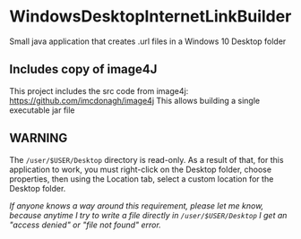 # WindowsDesktopInternetLinkBuilder
Small java application that creates .url files in a Windows 10 Desktop folder

## Includes copy of image4J
This project includes the src code from image4j: https://github.com/imcdonagh/image4j
This allows building a single executable jar file

## WARNING
The ``/user/$USER/Desktop`` directory is read-only. As a result of that, for this application to work, you must right-click on the Desktop folder, choose properties, then using the Location tab, select a custom location for the Desktop folder.  

*If anyone knows a way around this requirement, please let me know, because anytime I try to write a file directly in ``/user/$USER/Desktop`` I get an "access denied" or "file not found" error.*
